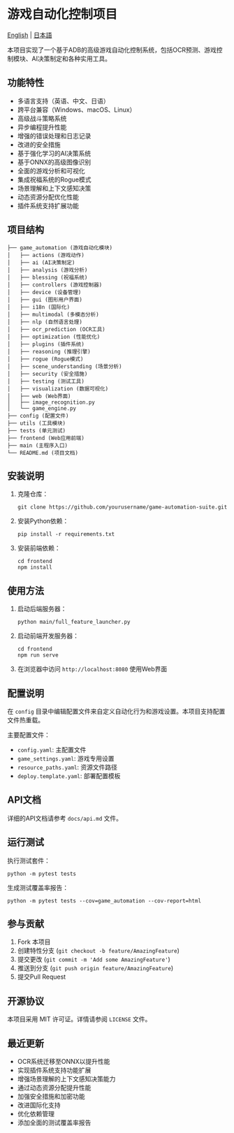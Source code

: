 # 游戏自动化控制项目

[English](README.md) | [日本語](README_ja.md)

本项目实现了一个基于ADB的高级游戏自动化控制系统，包括OCR预测、游戏控制模块、AI决策制定和各种实用工具。

## 功能特性

- 多语言支持（英语、中文、日语）
- 跨平台兼容（Windows、macOS、Linux）
- 高级战斗策略系统
- 异步编程提升性能
- 增强的错误处理和日志记录
- 改进的安全措施
- 基于强化学习的AI决策系统
- 基于ONNX的高级图像识别
- 全面的游戏分析和可视化
- 集成祝福系统的Rogue模式
- 场景理解和上下文感知决策
- 动态资源分配优化性能
- 插件系统支持扩展功能

## 项目结构

```
├── game_automation (游戏自动化模块)
│   ├── actions (游戏动作)
│   ├── ai (AI决策制定)
│   ├── analysis (游戏分析)
│   ├── blessing (祝福系统)
│   ├── controllers (游戏控制器)
│   ├── device (设备管理)
│   ├── gui (图形用户界面)
│   ├── i18n (国际化)
│   ├── multimodal (多模态分析)
│   ├── nlp (自然语言处理)
│   ├── ocr_prediction (OCR工具)
│   ├── optimization (性能优化)
│   ├── plugins (插件系统)
│   ├── reasoning (推理引擎)
│   ├── rogue (Rogue模式)
│   ├── scene_understanding (场景分析)
│   ├── security (安全措施)
│   ├── testing (测试工具)
│   ├── visualization (数据可视化)
│   ├── web (Web界面)
│   ├── image_recognition.py
│   └── game_engine.py
├── config (配置文件)
├── utils (工具模块)
├── tests (单元测试)
├── frontend (Web应用前端)
├── main (主程序入口)
└── README.md (项目文档)
```

## 安装说明

1. 克隆仓库：
   ```
   git clone https://github.com/yourusername/game-automation-suite.git
   ```

2. 安装Python依赖：
   ```
   pip install -r requirements.txt
   ```

3. 安装前端依赖：
   ```
   cd frontend
   npm install
   ```

## 使用方法

1. 启动后端服务器：
   ```
   python main/full_feature_launcher.py
   ```

2. 启动前端开发服务器：
   ```
   cd frontend
   npm run serve
   ```

3. 在浏览器中访问 `http://localhost:8080` 使用Web界面

## 配置说明

在 `config` 目录中编辑配置文件来自定义自动化行为和游戏设置。本项目支持配置文件热重载。

主要配置文件：
- `config.yaml`: 主配置文件
- `game_settings.yaml`: 游戏专用设置
- `resource_paths.yaml`: 资源文件路径
- `deploy.template.yaml`: 部署配置模板

## API文档

详细的API文档请参考 `docs/api.md` 文件。

## 运行测试

执行测试套件：
```
python -m pytest tests
```

生成测试覆盖率报告：
```
python -m pytest tests --cov=game_automation --cov-report=html
```

## 参与贡献

1. Fork 本项目
2. 创建特性分支 (`git checkout -b feature/AmazingFeature`)
3. 提交更改 (`git commit -m 'Add some AmazingFeature'`)
4. 推送到分支 (`git push origin feature/AmazingFeature`)
5. 提交Pull Request

## 开源协议

本项目采用 MIT 许可证。详情请参阅 `LICENSE` 文件。

## 最近更新

- OCR系统迁移至ONNX以提升性能
- 实现插件系统支持功能扩展
- 增强场景理解的上下文感知决策能力
- 通过动态资源分配提升性能
- 加强安全措施和加密功能
- 改进国际化支持
- 优化依赖管理
- 添加全面的测试覆盖率报告
